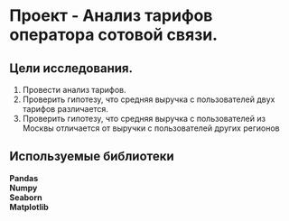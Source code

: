 # Проект - Анализ тарифов оператора сотовой связи.


## Цели исследования.

1. Провести анализ тарифов.
2. Проверить гипотезу, что средняя выручка с пользователей двух тарифов различается.
3. Проверить гипотезу, что средняя выручка с пользователей из Москвы отличается от выручки с пользователей других регионов


## Используемые библиотеки
**Pandas**\
**Numpy**\
**Seaborn**\
**Matplotlib**

